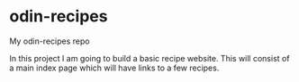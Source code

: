 # odin-recipes
My odin-recipes repo

In this project I am going to build a basic recipe website. This will consist of a main index page which will have links to a few recipes.